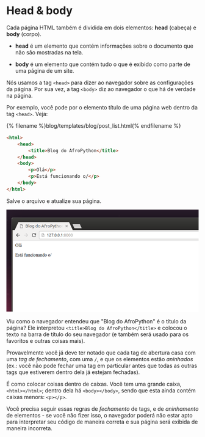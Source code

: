 # Head & body

Cada página HTML também é dividida em dois elementos: __head__ (cabeça) e __body__ (corpo).

- __head__ é um elemento que contém informações sobre o documento que não são mostradas na tela.

- __body__ é um elemento que contém tudo o que é exibido como parte de uma página de um site.

Nós usamos a tag `<head>` para dizer ao navegador sobre as configurações da página. Por sua vez, a tag `<body>` diz ao navegador o que há de verdade na página.

Por exemplo, você pode por o elemento título de uma página web dentro da tag `<head>`. Veja:

{% filename %}blog/templates/blog/post_list.html{% endfilename %}
```html
<html>
    <head>
        <title>Blog do AfroPython</title>
    </head>
    <body>
        <p>Olá</p>
        <p>Está funcionando o/</p>
    </body>
</html>
```

Salve o arquivo e atualize sua página.

![Passo 3](../images/introducao_html/step3.png)

Viu como o navegador entendeu que "Blog do AfroPython" é o título da página? Ele interpretou `<title>Blog do AfroPython</title>` e colocou o texto na barra de título do seu navegador (e também será usado para os favoritos e outras coisas mais).

Provavelmente você já deve ter notado que cada tag de abertura casa com uma _tag de fechamento_, com uma `/`, e que os elementos estão _aninhados_ (ex.: você não pode fechar uma tag em particular antes que todas as outras tags que estiverem dentro dela já estejam fechadas).

É como colocar coisas dentro de caixas. Você tem uma grande caixa, `<html></html>`; dentro dela há `<body></body>`, sendo que esta ainda contém caixas menors: `<p></p>`.

Você precisa seguir essas regras de _fechamento_ de tags, e de _aninhamento_ de elementos - se você não fizer isso, o navegador poderá não estar apto para interpretar seu código de maneira correta e sua página será exibida de maneira incorreta.

